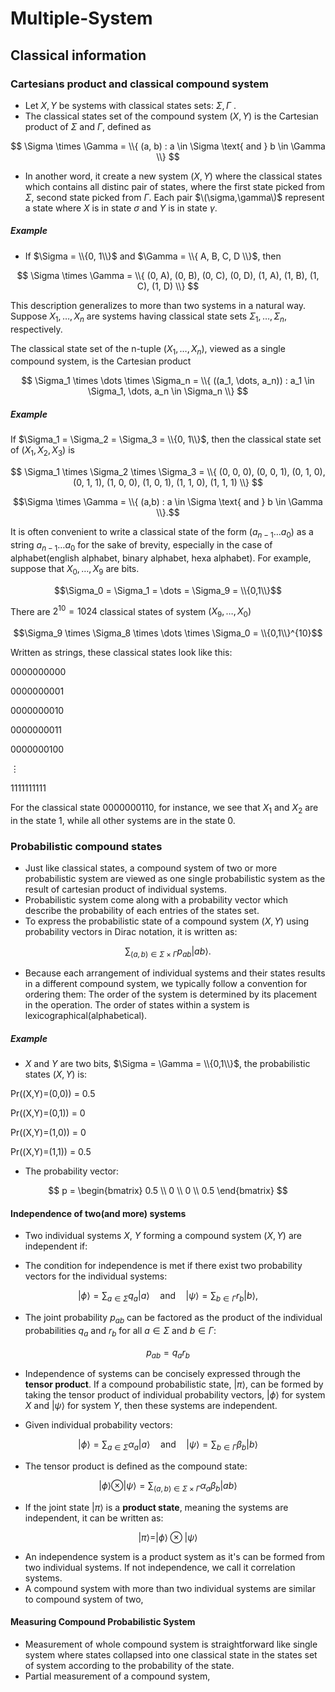 # Multiple-System

## Classical information

### Cartesians product and classical compound system
- Let $X, Y$ be systems with classical states sets: $\Sigma , \Gamma$ .
- The classical states set of the compound system $(X,Y)$ is the Cartesian product of $\Sigma$ and $\Gamma$, defined as

$$
\Sigma \times \Gamma = \\{ (a, b) : a \in \Sigma \text{ and } b \in \Gamma \\}
$$
- In another word, it create a new system $(X,Y)$ where the classical states which contains all distinc pair of states, where the first state picked from $\Sigma$, second state picked from $\Gamma$. Each pair $\(\sigma,\gamma\)$ represent a state where $X$ is in state $\sigma$ and $Y$ is in state $\gamma$.
##### Example
- If $\Sigma = \\{0, 1\\}$ and $\Gamma = \\{ A, B, C, D \\}$, then

$$
\Sigma \times \Gamma = \\{ (0, A), (0, B), (0, C), (0, D), (1, A), (1, B), (1, C), (1, D) \\}
$$

This description generalizes to more than two systems in a natural way.
Suppose $X_1, \dots, X_n$ are systems having classical state sets $\Sigma_1, \dots, \Sigma_n$, respectively.

The classical state set of the n-tuple $(X_1, \dots, X_n)$, viewed as a single compound system, is the Cartesian product

$$
\Sigma_1 \times \dots \times \Sigma_n = \\{ ((a_1, \dots, a_n)) : a_1 \in \Sigma_1, \dots, a_n \in \Sigma_n \\}
$$

##### Example

If $\Sigma_1 = \Sigma_2 = \Sigma_3 = \\{0, 1\\}$, then the classical state set of $(X_1, X_2, X_3)$ is

$$
\Sigma_1 \times \Sigma_2 \times \Sigma_3 = \\{ (0, 0, 0), (0, 0, 1), (0, 1, 0), (0, 1, 1), (1, 0, 0), (1, 0, 1), (1, 1, 0), (1, 1, 1) \\}
$$

$$\Sigma \times \Gamma = \\{ (a,b) : a \in \Sigma \text{ and } b \in \Gamma \\}.$$

It is often convenient to write a classical state of the form $(a_{n-1} \dots a_0)$ as a string $a_{n-1} \dots a_0$ for the sake of brevity, especially in the case of alphabet(english alphabet, binary alphabet, hexa alphabet). For example, suppose that $X_0, \dots, X_9$ are bits.

$$\Sigma_0 = \Sigma_1 = \dots = \Sigma_9 = \\{0,1\\}$$

There are $2^{10} = 1024$ classical states of system $(X_9, \dots, X_0)$

$$\Sigma_9 \times \Sigma_8 \times \dots \times \Sigma_0 = \\{0,1\\}^{10}$$

Written as strings, these classical states look like this:

$0000000000$ 

$0000000001$

$0000000010$

$0000000011$

$0000000100$

$\vdots$

$1111111111$

For the classical state $0000000110$, for instance, we see that $X_1$ and $X_2$ are in the state $1$, while all other systems are in the state $0$.

### Probabilistic compound states
- Just like classical states, a compound system of two or more probabilistic system are viewed as one single probabilistic system as the result of cartesian product of individual systems.
- Probabilistic system come along with a probability vector which describe the probability of each entries of the states set.
- To express the probabilistic state of a compound system $(X, Y)$ using probability vectors in Dirac notation, it is written as:

$$
\sum_{(a,b)\in\Sigma\times\Gamma} p_{ab}|ab\rangle.             
$$
- Because each arrangement of individual systems and their states results in a different compound system, we typically follow a convention for ordering them: The order of the system is determined by its placement in the operation. The order of states within a system is lexicographical(alphabetical).
##### Example
- $X$ and $Y$ are two bits, $\Sigma = \Gamma = \\{0,1\\}$, the probabilistic states $(X,Y)$ is:
  
Pr((X,Y)=(0,0)) = 0.5

Pr((X,Y)=(0,1)) = 0

Pr((X,Y)=(1,0)) = 0

Pr((X,Y)=(1,1)) = 0.5
- The probability vector:
  
$$
p = \begin{bmatrix} 0.5 \\
0 \\
0 \\
0.5 \end{bmatrix}
$$

#### Independence of two(and more) systems
- Two individual systems $X$, $Y$ forming a compound system $(X,Y)$ are independent if:

- The condition for independence is met if there exist two probability vectors for the individual systems:

$$|\phi\rangle = \sum_{a\in\Sigma} q_a|a\rangle \quad \text{and} \quad |\psi\rangle = \sum_{b\in\Gamma} r_b|b\rangle,$$

- The joint probability $p_{ab}$ can be factored as the product of the individual probabilities $q_a$ and $r_b$ for all $a \in \Sigma$ and $b \in \Gamma$:

$$p_{ab} = q_a r_b$$

- Independence of systems can be concisely expressed through the **tensor product**. If a compound probabilistic state, $|\pi\rangle$, can be formed by taking the tensor product of individual probability vectors, $|\phi\rangle$ for system $X$ and $|\psi\rangle$ for system $Y$, then these systems are independent.

- Given individual probability vectors:

$$
|\phi\rangle = \sum_{a\in\Sigma} \alpha_a|a\rangle \quad \text{and} \quad |\psi\rangle = \sum_{b\in\Gamma} \beta_b|b\rangle
$$

- The tensor product is defined as the compound state:

$$
|\phi\rangle \otimes |\psi\rangle = \sum_{(a,b)\in\Sigma\times\Gamma} \alpha_a \beta_b |ab\rangle
$$

- If the joint state $|\pi\rangle$ is a **product state**, meaning the systems are independent, it can be written as:

$$
|\pi\rangle = |\phi\rangle \otimes |\psi\rangle 
$$

- An independence system is a product system as it's can be formed from two individual systems. If not independence, we call it correlation systems.
- A compound system with more than two individual systems are similar to compound system of two, 
#### Measuring Compound Probabilistic System
- Measurement of whole compound system is straightforward like single system where states collapsed into one classical state in the states set of system according to the probability of the state.
- Partial measurement of a compound system, 

